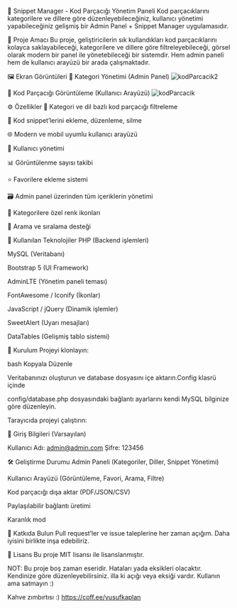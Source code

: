 📂 Snippet Manager - Kod Parçacığı Yönetim Paneli
Kod parçacıklarını kategorilere ve dillere göre düzenleyebileceğiniz, kullanıcı yönetimi yapabileceğiniz gelişmiş bir Admin Panel + Snippet Manager uygulamasıdır.

🎯 Proje Amacı
Bu proje, geliştiricilerin sık kullandıkları kod parçacıklarını kolayca saklayabileceği, kategorilere ve dillere göre filtreleyebileceği, görsel olarak modern bir panel ile yönetebileceği bir sistemdir. Hem admin paneli hem de kullanıcı arayüzü bir arada çalışmaktadır.

🖼️ Ekran Görüntüleri
🔹 Kategori Yönetimi (Admin Panel)
![kodParcacik2](https://github.com/user-attachments/assets/3622b671-14d7-4aa7-961e-8867ced9e77f)

🔹 Kod Parçacığı Görüntüleme (Kullanıcı Arayüzü)
![kodParcacik](https://github.com/user-attachments/assets/83600537-3476-45ae-a784-b9c8a98d7386)

⚙️ Özellikler
🧩 Kategori ve dil bazlı kod parçacığı filtreleme

📝 Kod snippet’lerini ekleme, düzenleme, silme

🌐 Modern ve mobil uyumlu kullanıcı arayüzü

👤 Kullanıcı yönetimi

📊 Görüntülenme sayısı takibi

⭐ Favorilere ekleme sistemi

🗃️ Admin panel üzerinden tüm içeriklerin yönetimi

🎨 Kategorilere özel renk ikonları

🔎 Arama ve sıralama desteği

🧪 Kullanılan Teknolojiler
PHP (Backend işlemleri)

MySQL (Veritabanı)

Bootstrap 5 (UI Framework)

AdminLTE (Yönetim paneli teması)

FontAwesome / Iconify (İkonlar)

JavaScript / jQuery (Dinamik işlemler)

SweetAlert (Uyarı mesajları)

DataTables (Gelişmiş tablo sistemi)

🚀 Kurulum
Projeyi klonlayın:

bash
Kopyala
Düzenle

Veritabanınızı oluşturun ve database dosyasını içe aktarın.Config klasrü içinde

config/database.php dosyasındaki bağlantı ayarlarını kendi MySQL bilginize göre düzenleyin.

Tarayıcıda projeyi çalıştırın:


🔐 Giriş Bilgileri (Varsayılan)

Kullanıcı Adı: admin@admin.com
Şifre: 123456


🛠️ Geliştirme Durumu
 Admin Paneli (Kategoriler, Diller, Snippet Yönetimi)

 Kullanıcı Arayüzü (Görüntüleme, Favori, Arama, Filtre)

 Kod parçacığı dışa aktar (PDF/JSON/CSV)

 Paylaşılabilir bağlantı üretimi

 Karanlık mod

🤖 Katkıda Bulun
Pull request’ler ve issue taleplerine her zaman açığım. Daha iyisini birlikte inşa edebiliriz.

📄 Lisans
Bu proje MIT lisansı ile lisanslanmıştır.

NOT: Bu proje boş zaman eseridir. Hataları yada eksikleri olacaktır. Kendinize göre düzenleyebilirsiniz. illa ki açığı veya eksiği vardır.
Kullanın ama satmayın :)

Kahve zımbırtısı :) https://coff.ee/yusufkaplan
